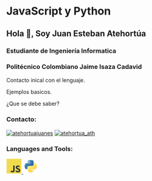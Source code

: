 # JavaScript y Python

<h2>Hola 👋, Soy Juan Esteban Atehortúa</h2>
<h3>Estudiante de Ingeniería Informatica</h3>
<h3>Politécnico Colombiano Jaime Isaza Cadavid</h3>

  <p>Contacto inical con el lenguaje.</p>
  <p>Ejemplos basicos.</p>
  <p>¿Que se debe saber?<p>

<h3 align="left">Contacto:</h3>
<p align="left">
<a href="https://twitter.com/atehortuajuanes" target="blank"><img align="center" src="https://raw.githubusercontent.com/rahuldkjain/github-profile-readme-generator/master/src/images/icons/Social/twitter.svg" alt="atehortuajuanes" height="30" width="40" /></a>
<a href="https://instagram.com/atehortua_ath" target="blank"><img align="center" src="https://raw.githubusercontent.com/rahuldkjain/github-profile-readme-generator/master/src/images/icons/Social/instagram.svg" alt="atehortua_ath" height="30" width="40" /></a>
</p>

<h3 align="left">Languages and Tools:</h3>
<p align="left"> <a href="https://developer.mozilla.org/en-US/docs/Web/JavaScript" target="_blank" rel="noreferrer"> <img src="https://raw.githubusercontent.com/devicons/devicon/master/icons/javascript/javascript-original.svg" alt="javascript" width="40" height="40"/> </a> <a href="https://www.python.org" target="_blank" rel="noreferrer"> <img src="https://raw.githubusercontent.com/devicons/devicon/master/icons/python/python-original.svg" alt="python" width="40" height="40"/> </a> </p>
